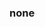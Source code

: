 ### none

[d1]: /index.html
[d2]: /pages/aboutMe.html
[d3]: /pages/socials.html
[d4]: /pages/blog.html